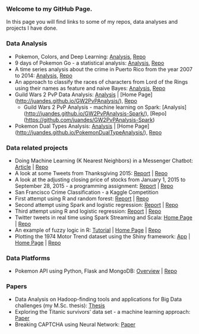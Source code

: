 ### Welcome to my GitHub Page.
In this page you will find links to some of my repos, data analyses and projects I have done.

### Data Analysis
+ Pokemon, Colors, and Deep Learning: [Analysis](https://juandes.com/pokemon-colors-and-deep-learning-95fb715be46#.mpyz7rltg), [Repo](https://github.com/juandes/PokemonTypesDeepLearning)
+ 9 days of Pokemon Go - a statistical analysis: [Analysis](https://juandes.com/9-days-of-pokemon-go-a-statistical-analysis-3bbad8aaedc2#.xuxs32nnz), [Repo](https://github.com/juandes/PokemonGo9DaysAnalysis) 
+ A time series analysis about the crime in Puerto Rico from the year 2007 to 2014: [Analysis](http://juandes.github.io/pr-crime-timeseries/docs/report.html), [Repo](https://github.com/juandes/pr-crime-timeseries)
+ An approach to classify the races of characters from Lord of the Rings using their names as feature and naive Bayes: [Analysis](http://juandes.github.io/lotr-names-classification/), [Repo](https://github.com/juandes/lotr-names-classification)
+ Guild Wars 2 PvP Data Analysis: [Analysis](http://juandes.github.io/GW2PvPAnalysis/docs/gw2_pvp_analysis) | [Home Page] (http://juandes.github.io/GW2PvPAnalysis/), [Repo](https://github.com/juandes/GW2PvPAnalysis)
  + Guild Wars 2 PvP Analysis - machine learning on Spark: [Analysis] (http://juandes.github.io/GW2PvPAnalysis-Spark/), [Repo] (https://github.com/juandes/GW2PvPAnalysis-Spark)
+ Pokemon Dual Types Analysis: [Analysis](http://juandes.github.io/PokemonDualTypeAnalysis/docs/dual_types_analysis) | [Home Page] (http://juandes.github.io/PokemonDualTypeAnalysis/), [Repo](https://github.com/juandes/PokemonDualTypeAnalysis)

### Data related projects
+ Doing Machine Learning (K Nearest Neighbors) in a Messenger Chatbot: [Article](https://chatbotnewsdaily.com/doing-machine-learning-k-nearest-neighbors-in-a-messenger-chatbot-58f0d261a17f#.envrbgasq) | [Repo](https://github.com/juandes/knnbot-messenger-bot)
+ A look at some Tweets from Thanksgiving 2015: [Report](http://juandes.github.io/thanksgiving-tweets) | [Repo](https://github.com/juandes/thanksgiving-tweets)
+ A look at the adjusting closing price of stocks from January 1, 2015 to September 28, 2015 - a programming assignment: [Report](http://juandes.github.io/Stocks-StandardDeviation-Assignment) | [Repo](https://github.com/juandes/Stocks-StandardDeviation-Assignment)
+ San Francisco Crime Classification - a Kaggle Competition 
 + First attempt using R and random forest: [Report](http://juandes.github.io/SFCrimeClassification-R-RandomForest/) | [Repo](https://github.com/juandes/SFCrimeClassification-R-RandomForest)
  + Second attempt using Spark and logistic regression: [Report](http://juandes.github.io/SFCrimeClassification-Spark-LogisticRegression/) | [Repo](https://github.com/juandes/SFCrimeClassification-Spark-LogisticRegression)
  + Third attempt using R and logistic regression: [Report](http://juandes.github.io/SFCrimeClassification-R-MultinomialModel) | [Repo](https://github.com/juandes/SFCrimeClassification-R-MultinomialModel)
+ Twitter tweets in real time using Spark Streaming and Scala: [Home Page](http://juandes.github.io/TwitterTweets-SparkStreaming/) | [Repo](https://github.com/juandes/TwitterTweets-SparkStreaming)
+ An example of fuzzy logic in R: [Tutorial](http://juandes.github.io/FuzzyLogic-R/docs/fuzzy_tutorial) | [Home Page](http://juandes.github.io/FuzzyLogic-R/) | [Repo](https://github.com/juandes/FuzzyLogic-R)
+ Plotting the 1974 Motor Trend dataset using the Shiny framework: [App](https://juande.shinyapps.io/ScatterplotShinyApp) | [Home Page](http://juandes.github.io/Scatterplot-Shiny/) | [Repo](https://github.com/juandes/Scatterplot-Shiny)

### Data Platforms
+ Pokemon API using Python, Flask and MongoDB: [Overview](http://juandes.github.io/PokemonAPI-AnalyticsPlatform/) | [Repo](https://github.com/juandes/PokemonAPI-AnalyticsPlatform)

### Papers
+ Data Analysis on Hadoop-finding tools and applications for Big Data challenges (my M.Sc. thesis): [Thesis](http://urn.kb.se/resolve?urn=urn:nbn:se:uu:diva-260557)
+ Exploring the Titanic survivors’ data set - a machine learning approach: [Paper](http://juandes.github.io/papers/TitanicReport.pdf)
+ Breaking CAPTCHA using Neural Network: [Paper](http://juandes.github.io/papers/Captcha_ANN.pdf)
